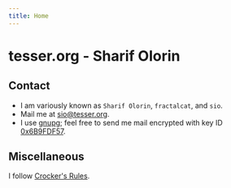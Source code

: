 ```yaml
---
title: Home
---
```


# tesser.org - Sharif Olorin

## Contact

 - I am variously known as `Sharif Olorin`, `fractalcat`, and `sio`.
 - Mail me at [sio@tesser.org](mailto:sio@tesser.org).
 - I use [gnupg](http://www.gnupg.org/); feel free to send me mail
   encrypted with key ID [0x6B9FDF57](/var/sio.asc).

## Miscellaneous

I follow [Crocker's Rules](http://www.sl4.org/crocker.html).
